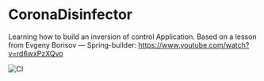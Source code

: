 # CoronaDisinfector
Learning how to build an inversion of control Application.
Based on a lesson from Evgeny Borisov — Spring-builder: https://www.youtube.com/watch?v=rd6wxPzXQvo

![CI](https://github.com/lehansun/My-di-app/workflows/CI/badge.svg)
